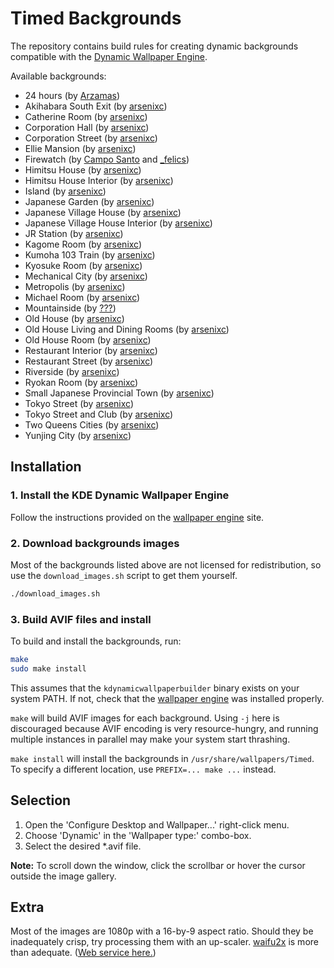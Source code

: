 # Timed Backgrounds

The repository contains build rules for creating dynamic backgrounds compatible
with the
[Dynamic Wallpaper Engine](https://github.com/zzag/plasma5-wallpapers-dynamic).

Available backgrounds:

- 24 hours (by [Arzamas](https://www.deviantart.com/arzamas/gallery))
- Akihabara South Exit (by [arsenixc](https://arsenixc.deviantart.com/gallery/))
- Catherine Room (by [arsenixc](https://arsenixc.deviantart.com/gallery/))
- Corporation Hall (by [arsenixc](https://arsenixc.deviantart.com/gallery/))
- Corporation Street (by [arsenixc](https://arsenixc.deviantart.com/gallery/))
- Ellie Mansion (by [arsenixc](https://arsenixc.deviantart.com/gallery/))
- Firewatch (by
  [Campo Santo](https://blog.camposanto.com/post/138965082204/firewatch-launch-wallpaper-when-we-redid-the)
  and
  [\_felics](https://www.reddit.com/r/Firewatch/comments/458ohf/i_made_a_night_version_of_the_launch_wallpaper/))
- Himitsu House (by [arsenixc](https://arsenixc.deviantart.com/gallery/))
- Himitsu House Interior (by
  [arsenixc](https://arsenixc.deviantart.com/gallery/))
- Island (by [arsenixc](https://arsenixc.deviantart.com/gallery/))
- Japanese Garden (by [arsenixc](https://arsenixc.deviantart.com/gallery/))
- Japanese Village House (by
  [arsenixc](https://arsenixc.deviantart.com/gallery/))
- Japanese Village House Interior (by
  [arsenixc](https://arsenixc.deviantart.com/gallery/))
- JR Station (by [arsenixc](https://arsenixc.deviantart.com/gallery/))
- Kagome Room (by [arsenixc](https://arsenixc.deviantart.com/gallery/))
- Kumoha 103 Train (by [arsenixc](https://arsenixc.deviantart.com/gallery/))
- Kyosuke Room (by [arsenixc](https://arsenixc.deviantart.com/gallery/))
- Mechanical City (by [arsenixc](https://arsenixc.deviantart.com/gallery/))
- Metropolis (by [arsenixc](https://arsenixc.deviantart.com/gallery/))
- Michael Room (by [arsenixc](https://arsenixc.deviantart.com/gallery/))
- Mountainside (by [???](https://imgur.com/a/vqb7Q))
- Old House (by [arsenixc](https://arsenixc.deviantart.com/gallery/))
- Old House Living and Dining Rooms (by
  [arsenixc](https://arsenixc.deviantart.com/gallery/))
- Old House Room (by [arsenixc](https://arsenixc.deviantart.com/gallery/))
- Restaurant Interior (by [arsenixc](https://arsenixc.deviantart.com/gallery/))
- Restaurant Street (by [arsenixc](https://arsenixc.deviantart.com/gallery/))
- Riverside (by [arsenixc](https://arsenixc.deviantart.com/gallery/))
- Ryokan Room (by [arsenixc](https://arsenixc.deviantart.com/gallery/))
- Small Japanese Provincial Town (by
  [arsenixc](https://arsenixc.deviantart.com/gallery/))
- Tokyo Street (by [arsenixc](https://arsenixc.deviantart.com/gallery/))
- Tokyo Street and Club (by
  [arsenixc](https://arsenixc.deviantart.com/gallery/))
- Two Queens Cities (by [arsenixc](https://arsenixc.deviantart.com/gallery/))
- Yunjing City (by [arsenixc](https://arsenixc.deviantart.com/gallery/))

## Installation

### 1. Install the KDE Dynamic Wallpaper Engine

Follow the instructions provided on the
[wallpaper engine](https://github.com/zzag/plasma5-wallpapers-dynamic) site.

### 2. Download backgrounds images

Most of the backgrounds listed above are not licensed for redistribution, so use
the `download_images.sh` script to get them yourself.

```bash
./download_images.sh
```

### 3. Build AVIF files and install

To build and install the backgrounds, run:

```bash
make
sudo make install
```

This assumes that the `kdynamicwallpaperbuilder` binary exists on your system
PATH. If not, check that the
[wallpaper engine](https://github.com/zzag/plasma5-wallpapers-dynamic) was
installed properly.

`make` will build AVIF images for each background. Using `-j` here is
discouraged because AVIF encoding is very resource-hungry, and running multiple
instances in parallel may make your system start thrashing.

`make install` will install the backgrounds in `/usr/share/wallpapers/Timed`. To
specify a different location, use `PREFIX=... make ...` instead.

## Selection

1. Open the 'Configure Desktop and Wallpaper...' right-click menu.
2. Choose 'Dynamic' in the 'Wallpaper type:' combo-box.
3. Select the desired \*.avif file.

**Note:** To scroll down the window, click the scrollbar or hover the cursor
outside the image gallery.

## Extra

Most of the images are 1080p with a 16-by-9 aspect ratio. Should they be
inadequately crisp, try processing them with an up-scaler.
[waifu2x](https://github.com/nagadomi/waifu2x) is more than adequate.
([Web service here.](https://waifu2x.udp.jp/))
